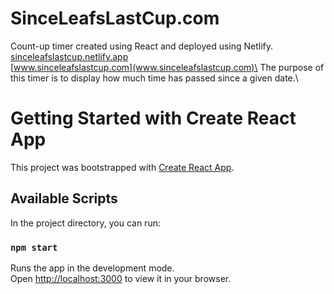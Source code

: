 # SinceLeafsLastCup.com
Count-up timer created using React and deployed using Netlify.\
[sinceleafslastcup.netlify.app](sinceleafslastcup.netlify.app)\
[www.sinceleafslastcup.com](www.sinceleafslastcup.com)\
The purpose of this timer is to display how much time has passed since a given date.\



# Getting Started with Create React App

This project was bootstrapped with [Create React App](https://github.com/facebook/create-react-app).

## Available Scripts

In the project directory, you can run:

### `npm start`

Runs the app in the development mode.\
Open [http://localhost:3000](http://localhost:3000) to view it in your browser.
